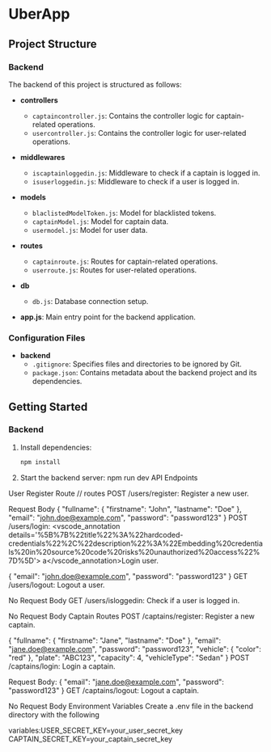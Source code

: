 # UberApp

## Project Structure

### Backend

The backend of this project is structured as follows:

- **controllers**
  - `captaincontroller.js`: Contains the controller logic for captain-related operations.
  - `usercontroller.js`: Contains the controller logic for user-related operations.

- **middlewares**
  - `iscaptainloggedin.js`: Middleware to check if a captain is logged in.
  - `isuserloggedin.js`: Middleware to check if a user is logged in.

- **models**
  - `blaclistedModelToken.js`: Model for blacklisted tokens.
  - `captainModel.js`: Model for captain data.
  - `usermodel.js`: Model for user data.

- **routes**
  - `captainroute.js`: Routes for captain-related operations.
  - `userroute.js`: Routes for user-related operations.

- **db**
  - `db.js`: Database connection setup.

- **app.js**: Main entry point for the backend application.

### Configuration Files

- **backend**
  - `.gitignore`: Specifies files and directories to be ignored by Git.
  - `package.json`: Contains metadata about the backend project and its dependencies.

## Getting Started

### Backend

1. Install dependencies:
   ```bash
   npm install

2. Start the backend server:
npm run dev
API Endpoints
   
User Register Route // routes
POST /users/register: Register a new user.

Request Body
{
  "fullname": {
    "firstname": "John",
    "lastname": "Doe"
  },
  "email": "john.doe@example.com",
  "password": "password123"
}
POST /users/login: <vscode_annotation details='%5B%7B%22title%22%3A%22hardcoded-credentials%22%2C%22description%22%3A%22Embedding%20credentials%20in%20source%20code%20risks%20unauthorized%20access%22%7D%5D'> a</vscode_annotation>Login user.

{
  "email": "john.doe@example.com",
  "password": "password123"
}
GET /users/logout: Logout a user.

No Request Body
GET /users/isloggedin: Check if a user is logged in.

No Request Body
Captain Routes
POST /captains/register: Register a new captain.

{
  "fullname": {
    "firstname": "Jane",
    "lastname": "Doe"
  },
  "email": "jane.doe@example.com",
  "password": "password123",
  "vehicle": {
    "color": "red"
  },
  "plate": "ABC123",
  "capacity": 4,
  "vehicleType": "Sedan"
}
POST /captains/login: Login a captain.

Request Body:
{
  "email": "jane.doe@example.com",
  "password": "password123"
}
GET /captains/logout: Logout a captain.

No Request Body
Environment Variables
Create a .env file in the backend directory with the following 

variables:USER_SECRET_KEY=your_user_secret_key
CAPTAIN_SECRET_KEY=your_captain_secret_key